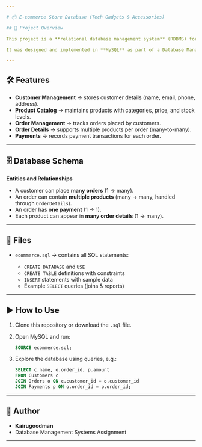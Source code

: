 ```yaml
---

# 📦 E-commerce Store Database (Tech Gadgets & Accessories)

## 📌 Project Overview

This project is a **relational database management system** (RDBMS) for an e-commerce store that sells tech gadgets and accessories such as phone cases, ergonomic stands, and wireless chargers.

It was designed and implemented in **MySQL** as part of a Database Management Systems assignment.

---
```


## 🛠️ Features

* **Customer Management** → stores customer details (name, email, phone, address).
* **Product Catalog** → maintains products with categories, price, and stock levels.
* **Order Management** → tracks orders placed by customers.
* **Order Details** → supports multiple products per order (many-to-many).
* **Payments** → records payment transactions for each order.

---

## 🗄️ Database Schema

**Entities and Relationships**

* A customer can place **many orders** (1 → many).
* An order can contain **multiple products** (many → many, handled through `OrderDetails`).
* An order has **one payment** (1 → 1).
* Each product can appear in **many order details** (1 → many).

---

## 📂 Files

* `ecommerce.sql` → contains all SQL statements:

  * `CREATE DATABASE` and `USE`
  * `CREATE TABLE` definitions with constraints
  * `INSERT` statements with sample data
  * Example `SELECT` queries (joins & reports)

---

## ▶️ How to Use

1. Clone this repository or download the `.sql` file.
2. Open MySQL and run:

   ```sql
   SOURCE ecommerce.sql;
   ```
3. Explore the database using queries, e.g.:

   ```sql
   SELECT c.name, o.order_id, p.amount
   FROM Customers c
   JOIN Orders o ON c.customer_id = o.customer_id
   JOIN Payments p ON o.order_id = p.order_id;
   ```

---

## 👤 Author

* **Kairugoodman**
* Database Management Systems Assignment

---
